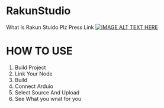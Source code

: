 # RakunStudio
What Is Rakun Stuido 
Plz Press Link
[![IMAGE ALT TEXT HERE](https://img.youtube.com/vi/fgDBcQInRIo/0.jpg)](https://www.youtube.com/watch?v=fgDBcQInRIo)

# HOW TO USE

1. Build Project
2. Link Your Node
3. Build
4. Connect Arduio
5. Select Source And Upload
6. See What you wnat for you
